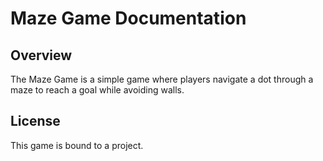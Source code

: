 # Maze Game Documentation

## Overview
The Maze Game is a simple game where players navigate a dot through a maze to reach a goal while avoiding walls. 

## License
This game is bound to a project.
